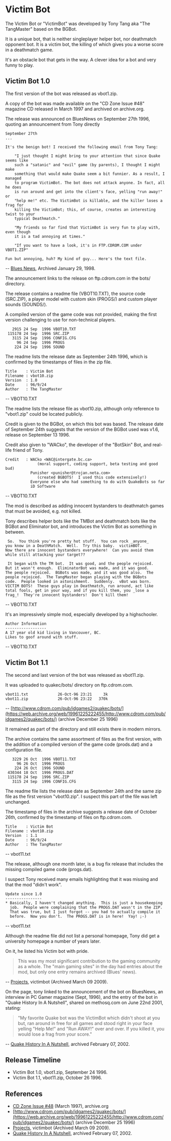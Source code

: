 # Victim Bot

The Victim Bot or "VictimBot" was developed by Tony Tang aka "The TangMaster" based on the BGBot.

It is a unique bot, that is neither singleplayer helper bot, nor deathmatch opponent bot. It is a victim bot, the killing of which gives you a worse score in a deathmatch game.

It's an obstacle bot that gets in the way. A clever idea for a bot and very funny to play.




## Victim Bot 1.0

The first version of the bot was released as vbot1.zip.

A copy of the bot was made available on the "CD Zone Issue #48" magazine CD released in March 1997 and archived on archive.org.

The release was announced on BluesNews on September 27th 1996, quoting an announcement from Tony directly

	September 27th
	...

	It's the benign bot! I received the following email from Tony Tang:

		"I just thought I might bring to your attention that since Quake seems like
		such a "satanic" and "evil" game (by parents), I thought I might make
		something that would make Quake seem a bit funnier. As a result, I managed
		to program VictimBot. The bot does not attack anyone. In fact, all he does
		is run around and get into the client's face, yelling "run away!" or
		"help me!" etc. The VictimBot is killable, and the killer loses a frag for
		killing the VictimBot; this, of course, creates an interesting twist to your
		typical Deathmatch."

		"My friends so far find that VictimBot is very fun to play with, even though
		it is a tad annoying at times."

		"If you want to have a look, it's in FTP.CDROM.COM under VBOT1.ZIP"

	Fun but annoying, huh? My kind of guy... Here's the text file.

-- [Blues News](https://web.archive.org/web/19980129045823/http://www.bluesnews.com/archives/sept96-4.html), Archived January 29, 1998.

The announcement links to the release on ftp.cdrom.com in the bots/ directory.

The release contains a readme file (VBOT10.TXT), the source code (SRC.ZIP), a player model with custom skin (PROGS/) and custom player sounds (SOUNDS/).

A compiled version of the game code was not provided, making the first version challenging to use for non-technical players.

```
   2915 24 Sep  1996 VBOT10.TXT
 115178 24 Sep  1996 SRC.ZIP
   3115 24 Sep  1996 CONFIG.CFG
     96 24 Sep  1996 PROGS
    224 24 Sep  1996 SOUND
```

The readme lists the release date as September 24th 1996, which is confirmed by the timestamps of files in the zip file.

	Title    : Victim Bot
	Filename : vbot10.zip
	Version  : 1.0
	Date     : 96/9/24
	Author   : The TangMaster

-- VBOT10.TXT

The readme lists the release file as vbot10.zip, although only reference to "vbot1.zip" could be located publicly.

Credit is given to the BGBot, on which this bot was based. The release date of September 24th suggests that the version of the BGBot used was v1.6, release on September 13 1996.

Credit also given to "WACko", the developer of the "BotSkin" Bot, and real-life friend of Tony.

	Credit   : WACko <WAC@intergate.bc.ca>
	              (moral support, coding support, beta testing and good bud)
	           Punisher <punisher@trojan.neta.com>
	              (created BGBOTS!  I used this code extensively!)
	           Everyone else who had something to do with QuakeBots so far
	           iD Software

-- VBOT10.TXT


The mod is described as adding innocent bystanders to deathmatch games that must be avoided, e.g. not killed.

Tony describes helper bots like the TMBot and deathmatch bots like the BGBot and Eliminator bot, and introduces the Victim Bot as something in between.

	 So.  You think you're pretty hot stuff.  You can rock _anyone_
	you know in a DeathMatch.  Well.  Try this baby.  victimBOT.
	Now there are innocent bystanders everywhere!  Can you avoid them
	while still attacking your target??

	 It began with the TM bot.  It was good, and the people rejoiced.
	But it wasn't enough.  EliminatorBot was made, and it was good.
	The people rejoiced.  BGBots was made, and it was good also.  The
	people rejoiced.  The TangMaster began playing with the BGBots
	code.  People looked in astonishment.  Suddenly.  vBot was born.
	VICTIM BOTS!  These guys play in Deathmatch, run around, act like
	total fools, get in your way, and if you kill them, you _lose a
	frag_!  They're innocent bystanders!  Don't kill them!

-- VBOT10.TXT

It's an impressively simple mod, especially developed by a highschooler.

	Author Information
	------------------
	A 17 year old kid living in Vancouver, BC.
	Likes to goof around with stuff.

-- VBOT10.TXT






## Victim Bot 1.1

The second and last version of the bot was released as vbot11.zip.

It was uploaded to quakec/bots/ directory on ftp.cdrom.com.

	vbot11.txt             26-Oct-96 23:21     3k
	vbot11.zip             26-Oct-96 23:22   370k

-- [http://www.cdrom.com/pub/idgames2/quakec/bots/](https://web.archive.org/web/19961225222455/http://www.cdrom.com/pub/idgames2/quakec/bots/) (archive December 25 1996)

It remained as part of the directory and still exists there in modern mirrors.

The archive contains the same assortment of files as the first version, with the addition of a compiled version of the game code (prods.dat) and a configuration file.

```
   3229 26 Oct  1996 VBOT11.TXT
     96 26 Oct  1996 PROGS
    224 26 Oct  1996 SOUND
 430344 18 Oct  1996 PROGS.DAT
 115178 24 Sep  1996 SRC.ZIP
   3115 24 Sep  1996 CONFIG.CFG
```

The readme file lists the release date as September 24th and the same zip file as the first version "vbot10.zip". I suspect this part of the file was left unchanged.

The timestamp of files in the archive suggests a release date of October 26th, confirmed by the timestamp of files on ftp.cdrom.com.

	Title    : Victim Bot
	Filename : vbot10.zip
	Version  : 1.1
	Date     : 96/9/24
	Author   : The TangMaster

-- vbot11.txt

The release, although one month later, is a bug fix release that includes the missing compiled game code (progs.dat).

I suspect Tony received many emails highlighting that it was missing and that the mod "didn't work".

	Update since 1.0
	----------------
	* Basically, I haven't changed anything.  This is just a housekeeping
	  job.  People were complaining that the PROGS.DAT wasn't in the ZIP.
	  That was true, but I just forgot -- you had to actually compile it
	  before.  Now you don't.  The PROGS.DAT is in here!  Yay! ;-)

-- vbot11.txt

Although the readme file did not list a personal homepage, Tony did get a university homepage a number of years later.

On it, he listed his Victim bot with pride.

> This was my most significant contribution to the gaming community as a whole. The "main gaming sites" in the day had entries about the mod, but only one entry remains archived (Blues' news).

-- [Projects](https://web.archive.org/web/20020907152520/http://www.sfu.ca/~tonyt/projects/vb.html), victimbot (Archived March 09 2009).

On the page, tony linked to the announcement of the bot on BluesNews, an interview in PC Gamer magazine (Sept, 1996), and the entry of the bot in "Quake History In A Nutshell", shared on methosq.com on June 22nd 2001, stating:

> "My favorite Quake bot was the VictimBot which didn't shoot at you but, ran around in free for all games and stood right in your face yelling "Help Me!" and "Run AWAY!" over and over. If you killed it, you would lose a frag from your score."

-- [Quake History In A Nutshell](https://web.archive.org/web/20020207023351/http://methosq.com/newsjuly01.htm), archived February 07, 2002.




## Release Timeline

* Victim Bot 1.0, vbot1.zip, September 24 1996.
* Victim Bot 1.1, vbot11.zip, October 26 1996.


## References

* [CD Zone Issue #48](https://archive.org/details/CdZoneIssue48march1997) (March 1997), archive.org
* [http://www.cdrom.com/pub/idgames2/quakec/bots/](https://web.archive.org/web/19961225222455/http://www.cdrom.com/pub/idgames2/quakec/bots/) (archive December 25 1996)
* [Projects](https://web.archive.org/web/20020907152520/http://www.sfu.ca/~tonyt/projects/vb.html), victimbot (Archived March 09 2009).
* [Quake History In A Nutshell](https://web.archive.org/web/20020207023351/http://methosq.com/newsjuly01.htm), archived February 07, 2002.


